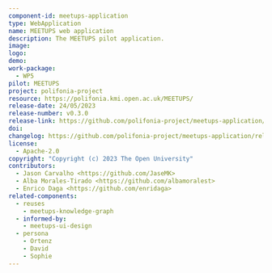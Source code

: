```yaml
---
component-id: meetups-application
type: WebApplication
name: MEETUPS web application
description: The MEETUPS pilot application.
image:
logo:
demo:
work-package: 
  - WP5
pilot: MEETUPS
project: polifonia-project
resource: https://polifonia.kmi.open.ac.uk/MEETUPS/
release-date: 24/05/2023
release-number: v0.3.0
release-link: https://github.com/polifonia-project/meetups-application/releases
doi:
changelog: https://github.com/polifonia-project/meetups-application/releases
license:
  - Apache-2.0
copyright: "Copyright (c) 2023 The Open University"
contributors:
  - Jason Carvalho <https://github.com/JaseMK>
  - Alba Morales-Tirado <https://github.com/albamoralest>
  - Enrico Daga <https://github.com/enridaga>
related-components:
  - reuses
    - meetups-knowledge-graph
  - informed-by:
    - meetups-ui-design 
  - persona
    - Ortenz
    - David
    - Sophie
---
```

